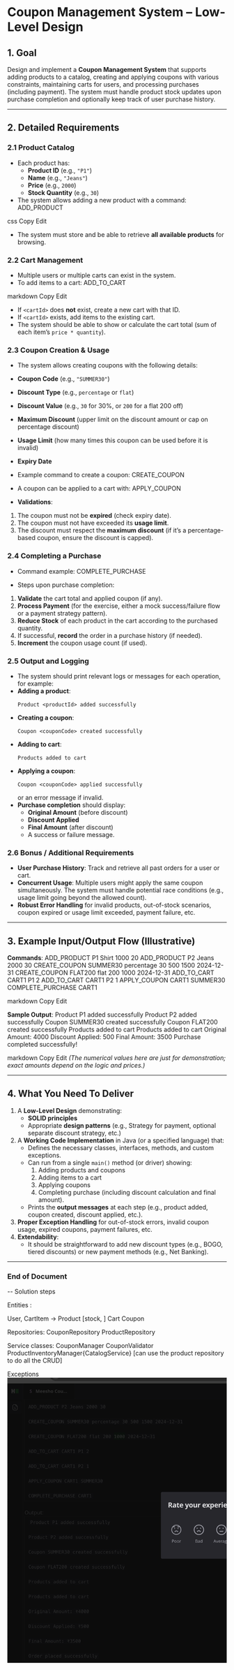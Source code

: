 # Coupon Management System – Low-Level Design

## 1. Goal

Design and implement a **Coupon Management System** that supports adding products to a catalog, creating and applying coupons with various constraints, maintaining carts for users, and processing purchases (including payment). The system must handle product stock updates upon purchase completion and optionally keep track of user purchase history.

---

## 2. Detailed Requirements

### 2.1 Product Catalog
- Each product has:
    - **Product ID** (e.g., `"P1"`)
    - **Name** (e.g., `"Jeans"`)
    - **Price** (e.g., `2000`)
    - **Stock Quantity** (e.g., `30`)
- The system allows adding a new product with a command:
  ADD_PRODUCT <productId> <name> <price> <stock>

css
Copy
Edit
- The system must store and be able to retrieve **all available products** for browsing.

### 2.2 Cart Management
- Multiple users or multiple carts can exist in the system.
- To add items to a cart:
  ADD_TO_CART <cartId> <productId> <quantity>

markdown
Copy
Edit
- If `<cartId>` does **not** exist, create a new cart with that ID.
- If `<cartId>` exists, add items to the existing cart.
- The system should be able to show or calculate the cart total (sum of each item’s `price * quantity`).

### 2.3 Coupon Creation & Usage
- The system allows creating coupons with the following details:
- **Coupon Code** (e.g., `"SUMMER30"`)
- **Discount Type** (e.g., `percentage` or `flat`)
- **Discount Value** (e.g., `30` for 30%, or `200` for a flat 200 off)
- **Maximum Discount** (upper limit on the discount amount or cap on percentage discount)
- **Usage Limit** (how many times this coupon can be used before it is invalid)
- **Expiry Date**
- Example command to create a coupon:
  CREATE_COUPON <couponCode> <discountType> <discountValue> <maxDiscount> <usageLimit> <expiryDate>

- A coupon can be applied to a cart with:
  APPLY_COUPON <cartId> <couponCode>

- **Validations**:
1. The coupon must not be **expired** (check expiry date).
2. The coupon must not have exceeded its **usage limit**.
3. The discount must respect the **maximum discount** (if it’s a percentage-based coupon, ensure the discount is capped).

### 2.4 Completing a Purchase
- Command example:
  COMPLETE_PURCHASE <cartId>

- Steps upon purchase completion:
1. **Validate** the cart total and applied coupon (if any).
2. **Process Payment** (for the exercise, either a mock success/failure flow or a payment strategy pattern).
3. **Reduce Stock** of each product in the cart according to the purchased quantity.
4. If successful, **record** the order in a purchase history (if needed).
5. **Increment** the coupon usage count (if used).

### 2.5 Output and Logging
- The system should print relevant logs or messages for each operation, for example:
- **Adding a product**:
  ```
  Product <productId> added successfully
  ```
- **Creating a coupon**:
  ```
  Coupon <couponCode> created successfully
  ```
- **Adding to cart**:
  ```
  Products added to cart
  ```
- **Applying a coupon**:
  ```
  Coupon <couponCode> applied successfully
  ```
  or an error message if invalid.
- **Purchase completion** should display:
    - **Original Amount** (before discount)
    - **Discount Applied**
    - **Final Amount** (after discount)
    - A success or failure message.

### 2.6 Bonus / Additional Requirements
- **User Purchase History**: Track and retrieve all past orders for a user or cart.
- **Concurrent Usage**: Multiple users might apply the same coupon simultaneously. The system must handle potential race conditions (e.g., usage limit going beyond the allowed count).
- **Robust Error Handling** for invalid products, out-of-stock scenarios, coupon expired or usage limit exceeded, payment failure, etc.

---

## 3. Example Input/Output Flow (Illustrative)

**Commands**:
ADD_PRODUCT P1 Shirt 1000 20 ADD_PRODUCT P2 Jeans 2000 30 CREATE_COUPON SUMMER30 percentage 30 500 1500 2024-12-31 CREATE_COUPON FLAT200 flat 200 1000 2024-12-31 ADD_TO_CART CART1 P1 2 ADD_TO_CART CART1 P2 1 APPLY_COUPON CART1 SUMMER30 COMPLETE_PURCHASE CART1

markdown
Copy
Edit

**Sample Output**:
Product P1 added successfully Product P2 added successfully Coupon SUMMER30 created successfully Coupon FLAT200 created successfully Products added to cart Products added to cart Original Amount: 4000 Discount Applied: 500 Final Amount: 3500 Purchase completed successfully!

markdown
Copy
Edit
*(The numerical values here are just for demonstration; exact amounts depend on the logic and prices.)*

---

## 4. What You Need To Deliver

1. A **Low-Level Design** demonstrating:
    - **SOLID principles**
    - Appropriate **design patterns** (e.g., Strategy for payment, optional separate discount strategy, etc.)
2. A **Working Code Implementation** in Java (or a specified language) that:
    - Defines the necessary classes, interfaces, methods, and custom exceptions.
    - Can run from a single `main()` method (or driver) showing:
        1. Adding products and coupons
        2. Adding items to a cart
        3. Applying coupons
        4. Completing purchase (including discount calculation and final amount).
    - Prints the **output messages** at each step (e.g., product added, coupon created, discount applied, etc.).
3. **Proper Exception Handling** for out-of-stock errors, invalid coupon usage, expired coupons, payment failures, etc.
4. **Extendability**:
    - It should be straightforward to add new discount types (e.g., BOGO, tiered discounts) or new payment methods (e.g., Net Banking).

---

### End of Document


-- Solution steps

Entities : 

User, 
CartItem -> 
Product [stock, ]
Cart
Coupon


Repositories: 
CouponRepository
ProductRepository


Service classes: 
CouponManager
CouponValidator
ProductInventoryManager{CatalogService} [can use the product repository to do all the CRUD]


Exceptions
![img.png](img.png)







